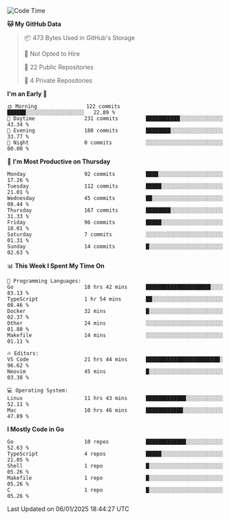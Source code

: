 <!--START_SECTION:waka-->
![Code Time](http://img.shields.io/badge/Code%20Time-1%2C050%20hrs%2025%20mins-blue)

**🐱 My GitHub Data** 

> 📦 473 Bytes Used in GitHub's Storage 
 > 
> 🚫 Not Opted to Hire
 > 
> 📜 22 Public Repositories 
 > 
> 🔑 4 Private Repositories 
 > 
**I'm an Early 🐤** 

```text
🌞 Morning                122 commits         ██████░░░░░░░░░░░░░░░░░░░   22.89 % 
🌆 Daytime                231 commits         ███████████░░░░░░░░░░░░░░   43.34 % 
🌃 Evening                180 commits         ████████░░░░░░░░░░░░░░░░░   33.77 % 
🌙 Night                  0 commits           ░░░░░░░░░░░░░░░░░░░░░░░░░   00.00 % 
```
📅 **I'm Most Productive on Thursday** 

```text
Monday                   92 commits          ████░░░░░░░░░░░░░░░░░░░░░   17.26 % 
Tuesday                  112 commits         █████░░░░░░░░░░░░░░░░░░░░   21.01 % 
Wednesday                45 commits          ██░░░░░░░░░░░░░░░░░░░░░░░   08.44 % 
Thursday                 167 commits         ████████░░░░░░░░░░░░░░░░░   31.33 % 
Friday                   96 commits          █████░░░░░░░░░░░░░░░░░░░░   18.01 % 
Saturday                 7 commits           ░░░░░░░░░░░░░░░░░░░░░░░░░   01.31 % 
Sunday                   14 commits          █░░░░░░░░░░░░░░░░░░░░░░░░   02.63 % 
```


📊 **This Week I Spent My Time On** 

```text
💬 Programming Languages: 
Go                       18 hrs 42 mins      █████████████████████░░░░   83.13 % 
TypeScript               1 hr 54 mins        ██░░░░░░░░░░░░░░░░░░░░░░░   08.46 % 
Docker                   32 mins             █░░░░░░░░░░░░░░░░░░░░░░░░   02.37 % 
Other                    24 mins             ░░░░░░░░░░░░░░░░░░░░░░░░░   01.80 % 
Makefile                 14 mins             ░░░░░░░░░░░░░░░░░░░░░░░░░   01.11 % 

🔥 Editors: 
VS Code                  21 hrs 44 mins      ████████████████████████░   96.62 % 
Neovim                   45 mins             █░░░░░░░░░░░░░░░░░░░░░░░░   03.38 % 

💻 Operating System: 
Linux                    11 hrs 43 mins      █████████████░░░░░░░░░░░░   52.11 % 
Mac                      10 hrs 46 mins      ████████████░░░░░░░░░░░░░   47.89 % 
```

**I Mostly Code in Go** 

```text
Go                       10 repos            █████████████░░░░░░░░░░░░   52.63 % 
TypeScript               4 repos             █████░░░░░░░░░░░░░░░░░░░░   21.05 % 
Shell                    1 repo              █░░░░░░░░░░░░░░░░░░░░░░░░   05.26 % 
Makefile                 1 repo              █░░░░░░░░░░░░░░░░░░░░░░░░   05.26 % 
C                        1 repo              █░░░░░░░░░░░░░░░░░░░░░░░░   05.26 % 
```




 Last Updated on 06/01/2025 18:44:27 UTC
<!--END_SECTION:waka-->
